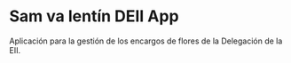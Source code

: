 # Sam va lentín DEII App

Aplicación para la gestión de los encargos de flores de la Delegación de la EII.
